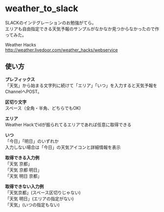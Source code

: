 # weather_to_slack

SLACKのインテグレーションのお勉強がてら。  
エリアも自由指定できる天気予報のサンプルがなかなか見つからなかったので作ってみた。  

Weather Hacks  
http://weather.livedoor.com/weather_hacks/webservice

## 使い方

__プレフィックス__  
「天気」から始まる文字列に続けて「エリア」「いつ」を入力すると天気予報をChannelへPOST。

__区切り文字__  
スペース（全角・半角、どちらでもOK)

__エリア__  
Weather Hackでidが振られてるエリアであれば任意に取得できる

__いつ__  
「今日」「明日」のいずれか  
入力しない場合は「今日」の天気アイコンと詳細情報を表示

__取得できる入力例__  
「天気 京都」  
「天気 京都 明日」  
「天気 明日 京都」

__取得できない入力例__  
「天気京都」(スペース区切りじゃない)  
「天気 明日」(エリアの指定がない)  
「天気」(いつの指定もない)
